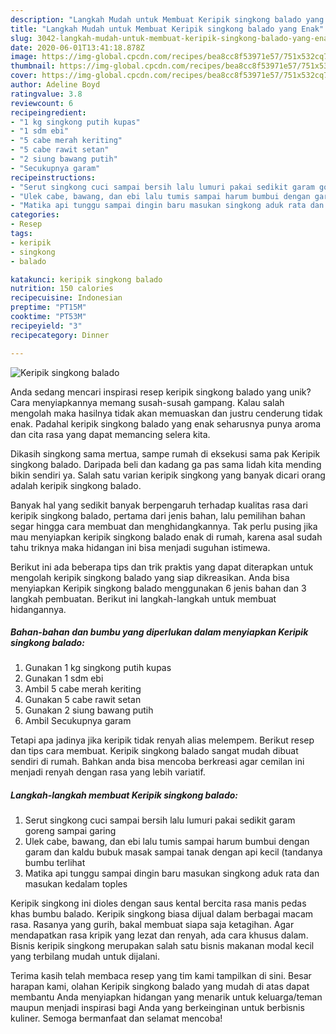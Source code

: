```yaml
---
description: "Langkah Mudah untuk Membuat Keripik singkong balado yang Enak"
title: "Langkah Mudah untuk Membuat Keripik singkong balado yang Enak"
slug: 3042-langkah-mudah-untuk-membuat-keripik-singkong-balado-yang-enak
date: 2020-06-01T13:41:18.878Z
image: https://img-global.cpcdn.com/recipes/bea8cc8f53971e57/751x532cq70/keripik-singkong-balado-foto-resep-utama.jpg
thumbnail: https://img-global.cpcdn.com/recipes/bea8cc8f53971e57/751x532cq70/keripik-singkong-balado-foto-resep-utama.jpg
cover: https://img-global.cpcdn.com/recipes/bea8cc8f53971e57/751x532cq70/keripik-singkong-balado-foto-resep-utama.jpg
author: Adeline Boyd
ratingvalue: 3.8
reviewcount: 6
recipeingredient:
- "1 kg singkong putih kupas"
- "1 sdm ebi"
- "5 cabe merah keriting"
- "5 cabe rawit setan"
- "2 siung bawang putih"
- "Secukupnya garam"
recipeinstructions:
- "Serut singkong cuci sampai bersih lalu lumuri pakai sedikit garam goreng sampai garing"
- "Ulek cabe, bawang, dan ebi lalu tumis sampai harum bumbui dengan garam dan kaldu bubuk masak sampai tanak dengan api kecil (tandanya bumbu terlihat"
- "Matika api tunggu sampai dingin baru masukan singkong aduk rata dan masukan kedalam toples"
categories:
- Resep
tags:
- keripik
- singkong
- balado

katakunci: keripik singkong balado 
nutrition: 150 calories
recipecuisine: Indonesian
preptime: "PT15M"
cooktime: "PT53M"
recipeyield: "3"
recipecategory: Dinner

---
```



![Keripik singkong balado](https://img-global.cpcdn.com/recipes/bea8cc8f53971e57/751x532cq70/keripik-singkong-balado-foto-resep-utama.jpg)

Anda sedang mencari inspirasi resep keripik singkong balado yang unik? Cara menyiapkannya memang susah-susah gampang. Kalau salah mengolah maka hasilnya tidak akan memuaskan dan justru cenderung tidak enak. Padahal keripik singkong balado yang enak seharusnya punya aroma dan cita rasa yang dapat memancing selera kita.

Dikasih singkong sama mertua, sampe rumah di eksekusi sama pak Keripik singkong balado. Daripada beli dan kadang ga pas sama lidah kita mending bikin sendiri ya. Salah satu varian keripik singkong yang banyak dicari orang adalah keripik singkong balado.

Banyak hal yang sedikit banyak berpengaruh terhadap kualitas rasa dari keripik singkong balado, pertama dari jenis bahan, lalu pemilihan bahan segar hingga cara membuat dan menghidangkannya. Tak perlu pusing jika mau menyiapkan keripik singkong balado enak di rumah, karena asal sudah tahu triknya maka hidangan ini bisa menjadi suguhan istimewa.


Berikut ini ada beberapa tips dan trik praktis yang dapat diterapkan untuk mengolah keripik singkong balado yang siap dikreasikan. Anda bisa menyiapkan Keripik singkong balado menggunakan 6 jenis bahan dan 3 langkah pembuatan. Berikut ini langkah-langkah untuk membuat hidangannya.

<!--inarticleads1-->

##### Bahan-bahan dan bumbu yang diperlukan dalam menyiapkan Keripik singkong balado:

1. Gunakan 1 kg singkong putih kupas
1. Gunakan 1 sdm ebi
1. Ambil 5 cabe merah keriting
1. Gunakan 5 cabe rawit setan
1. Gunakan 2 siung bawang putih
1. Ambil Secukupnya garam


Tetapi apa jadinya jika keripik tidak renyah alias melempem. Berikut resep dan tips cara membuat. Keripik singkong balado sangat mudah dibuat sendiri di rumah. Bahkan anda bisa mencoba berkreasi agar cemilan ini menjadi renyah dengan rasa yang lebih variatif. 

<!--inarticleads2-->

##### Langkah-langkah membuat Keripik singkong balado:

1. Serut singkong cuci sampai bersih lalu lumuri pakai sedikit garam goreng sampai garing
1. Ulek cabe, bawang, dan ebi lalu tumis sampai harum bumbui dengan garam dan kaldu bubuk masak sampai tanak dengan api kecil (tandanya bumbu terlihat
1. Matika api tunggu sampai dingin baru masukan singkong aduk rata dan masukan kedalam toples


Keripik singkong ini dioles dengan saus kental bercita rasa manis pedas khas bumbu balado. Keripik singkong biasa dijual dalam berbagai macam rasa. Rasanya yang gurih, bakal membuat siapa saja ketagihan. Agar mendapatkan rasa kripik yang lezat dan renyah, ada cara khusus dalam. Bisnis keripik singkong merupakan salah satu bisnis makanan modal kecil yang terbilang mudah untuk dijalani. 

Terima kasih telah membaca resep yang tim kami tampilkan di sini. Besar harapan kami, olahan Keripik singkong balado yang mudah di atas dapat membantu Anda menyiapkan hidangan yang menarik untuk keluarga/teman maupun menjadi inspirasi bagi Anda yang berkeinginan untuk berbisnis kuliner. Semoga bermanfaat dan selamat mencoba!
